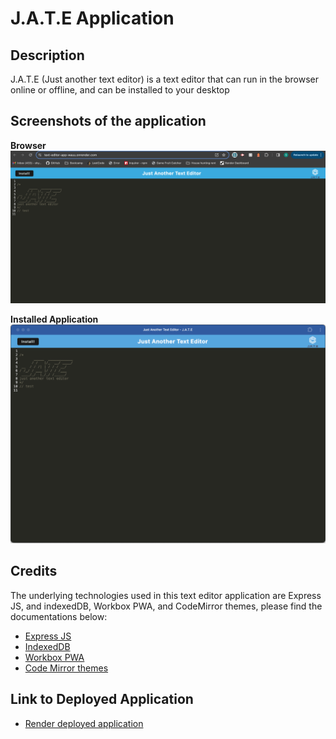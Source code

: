 # J.A.T.E Application

## Description

J.A.T.E (Just another text editor) is a text editor that can run in the browser online or offline, and can be installed to your desktop

## Screenshots of the application

**Browser**
![Adding a user](./assets/browser_app.png)

**Installed Application**
![Posting a Thought](./assets/installed_app.png)

## Credits

The underlying technologies used in this text editor application are Express JS, and indexedDB, Workbox PWA, and CodeMirror themes, please find the documentations below:

- [Express JS](https://expressjs.com/)
- [IndexedDB](https://developer.mozilla.org/en-US/docs/Web/API/IndexedDB_API/Using_IndexedDB)
- [Workbox PWA](https://developer.chrome.com/docs/workbox)
- [Code Mirror themes](https://www.npmjs.com/package/code-mirror-themes)

## Link to Deployed Application

- [Render deployed application](https://text-editor-app-wauu.onrender.com/)
